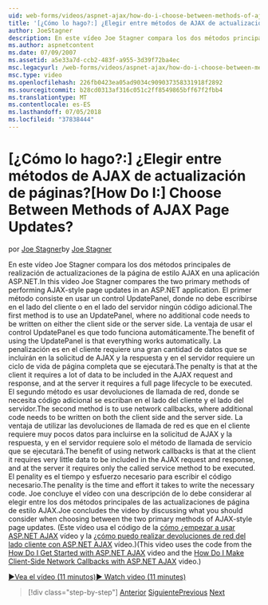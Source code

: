 ```yaml
---
uid: web-forms/videos/aspnet-ajax/how-do-i-choose-between-methods-of-ajax-page-updates
title: '[¿Cómo lo hago?:] ¿Elegir entre métodos de AJAX de actualización de páginas? | Microsoft Docs'
author: JoeStagner
description: En este vídeo Joe Stagner compara los dos métodos principales de realización de actualizaciones de la página de estilo AJAX en una aplicación ASP.NET. El primer método consiste en usar un Upd...
ms.author: aspnetcontent
ms.date: 07/09/2007
ms.assetid: a5e33a7d-ccb2-483f-a955-3d39f72ba4ec
msc.legacyurl: /web-forms/videos/aspnet-ajax/how-do-i-choose-between-methods-of-ajax-page-updates
msc.type: video
ms.openlocfilehash: 226fb0423ea05ad9034c909037358331918f2892
ms.sourcegitcommit: b28cd0313af316c051c2ff8549865bff67f2fbb4
ms.translationtype: MT
ms.contentlocale: es-ES
ms.lasthandoff: 07/05/2018
ms.locfileid: "37838444"
---
```

<a name="how-do-i-choose-between-methods-of-ajax-page-updates"></a><span data-ttu-id="48c73-105">[¿Cómo lo hago?:] ¿Elegir entre métodos de AJAX de actualización de páginas?</span><span class="sxs-lookup"><span data-stu-id="48c73-105">[How Do I:] Choose Between Methods of AJAX Page Updates?</span></span>
====================
<span data-ttu-id="48c73-106">por [Joe Stagner](https://github.com/JoeStagner)</span><span class="sxs-lookup"><span data-stu-id="48c73-106">by [Joe Stagner](https://github.com/JoeStagner)</span></span>

<span data-ttu-id="48c73-107">En este vídeo Joe Stagner compara los dos métodos principales de realización de actualizaciones de la página de estilo AJAX en una aplicación ASP.NET.</span><span class="sxs-lookup"><span data-stu-id="48c73-107">In this video Joe Stagner compares the two primary methods of performing AJAX-style page updates in an ASP.NET application.</span></span> <span data-ttu-id="48c73-108">El primer método consiste en usar un control UpdatePanel, donde no debe escribirse en el lado del cliente o en el lado del servidor ningún código adicional.</span><span class="sxs-lookup"><span data-stu-id="48c73-108">The first method is to use an UpdatePanel, where no additional code needs to be written on either the client side or the server side.</span></span> <span data-ttu-id="48c73-109">La ventaja de usar el control UpdatePanel es que todo funciona automáticamente.</span><span class="sxs-lookup"><span data-stu-id="48c73-109">The benefit of using the UpdatePanel is that everything works automatically.</span></span> <span data-ttu-id="48c73-110">La penalización es en el cliente requiere una gran cantidad de datos que se incluirán en la solicitud de AJAX y la respuesta y en el servidor requiere un ciclo de vida de página completa que se ejecutará.</span><span class="sxs-lookup"><span data-stu-id="48c73-110">The penalty is that at the client it requires a lot of data to be included in the AJAX request and response, and at the server it requires a full page lifecycle to be executed.</span></span> <span data-ttu-id="48c73-111">El segundo método es usar devoluciones de llamada de red, donde se necesita código adicional se escriban en el lado del cliente y el lado del servidor.</span><span class="sxs-lookup"><span data-stu-id="48c73-111">The second method is to use network callbacks, where additional code needs to be written on both the client side and the server side.</span></span> <span data-ttu-id="48c73-112">La ventaja de utilizar las devoluciones de llamada de red es que en el cliente requiere muy pocos datos para incluirse en la solicitud de AJAX y la respuesta, y en el servidor requiere solo el método de llamada de servicio que se ejecutará.</span><span class="sxs-lookup"><span data-stu-id="48c73-112">The benefit of using network callbacks is that at the client it requires very little data to be included in the AJAX request and response, and at the server it requires only the called service method to be executed.</span></span> <span data-ttu-id="48c73-113">El penality es el tiempo y esfuerzo necesario para escribir el código necesario.</span><span class="sxs-lookup"><span data-stu-id="48c73-113">The penality is the time and effort it takes to write the necessary code.</span></span> <span data-ttu-id="48c73-114">Joe concluye el vídeo con una descripción de lo debe considerar al elegir entre los dos métodos principales de las actualizaciones de página de estilo AJAX.</span><span class="sxs-lookup"><span data-stu-id="48c73-114">Joe concludes the video by discussing what you should consider when choosing between the two primary methods of AJAX-style page updates.</span></span> <span data-ttu-id="48c73-115">(Este vídeo usa el código de la [cómo ¿empezar a usar ASP.NET AJAX](how-do-i-get-started-with-aspnet-ajax.md) vídeo y la [¿cómo puedo realizar devoluciones de red del lado cliente con ASP.NET AJAX](how-do-i-make-client-side-network-callbacks-with-aspnet-ajax.md) vídeo.)</span><span class="sxs-lookup"><span data-stu-id="48c73-115">(This video uses the code from the [How Do I Get Started with ASP.NET AJAX](how-do-i-get-started-with-aspnet-ajax.md) video and the [How Do I Make Client-Side Network Callbacks with ASP.NET AJAX](how-do-i-make-client-side-network-callbacks-with-aspnet-ajax.md) video.)</span></span>

[<span data-ttu-id="48c73-116">&#9654;Vea el vídeo (11 minutos)</span><span class="sxs-lookup"><span data-stu-id="48c73-116">&#9654; Watch video (11 minutes)</span></span>](https://channel9.msdn.com/Blogs/ASP-NET-Site-Videos/how-do-i-choose-between-methods-of-ajax-page-updates)

> [!div class="step-by-step"]
> <span data-ttu-id="48c73-117">[Anterior](how-do-i-update-multiple-regions-of-a-page-with-aspnet-ajax.md)
> [Siguiente](how-do-i-use-other-javascript-user-interface-libraries-with-aspnet-ajax.md)</span><span class="sxs-lookup"><span data-stu-id="48c73-117">[Previous](how-do-i-update-multiple-regions-of-a-page-with-aspnet-ajax.md)
[Next](how-do-i-use-other-javascript-user-interface-libraries-with-aspnet-ajax.md)</span></span>
